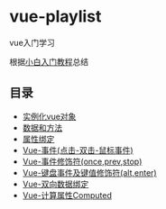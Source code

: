 # vue-playlist
vue入门学习

根据[小白入门教程](http://study.163.com/course/courseMain.htm?courseId=1004711010)总结

## 目录
- [实例化vue对象](https://github.com/F-Christina/vue-playlist/tree/master/%E5%AE%9E%E4%BE%8B%E5%8C%96vue%E5%AF%B9%E8%B1%A1)
- [数据和方法](https://github.com/F-Christina/vue-playlist/tree/master/%E6%95%B0%E6%8D%AE%E5%92%8C%E6%96%B9%E6%B3%95)
- [属性绑定](https://github.com/F-Christina/vue-playlist/tree/master/%E5%B1%9E%E6%80%A7%E7%BB%91%E5%AE%9A)
- [Vue-事件(点击-双击-鼠标事件)](https://github.com/F-Christina/vue-playlist/tree/master/Vue-%E4%BA%8B%E4%BB%B6(%E7%82%B9%E5%87%BB-%E5%8F%8C%E5%87%BB-%E9%BC%A0%E6%A0%87%E4%BA%8B%E4%BB%B6))
- [Vue-事件修饰符(once,prev,stop)](https://github.com/F-Christina/vue-playlist/tree/master/Vue-%E4%BA%8B%E4%BB%B6%E4%BF%AE%E9%A5%B0%E7%AC%A6(once%2Cprev%2Cstop))
- [Vue-键盘事件及键值修饰符(alt,enter)](https://github.com/F-Christina/vue-playlist/tree/master/Vue-%E9%94%AE%E7%9B%98%E4%BA%8B%E4%BB%B6%E5%8F%8A%E9%94%AE%E5%80%BC%E4%BF%AE%E9%A5%B0%E7%AC%A6(alt%2Center))
- [Vue-双向数据绑定](https://github.com/F-Christina/vue-playlist/tree/master/Vue-%E5%8F%8C%E5%90%91%E6%95%B0%E6%8D%AE%E7%BB%91%E5%AE%9A)
- [Vue-计算属性Computed](https://github.com/F-Christina/vue-playlist/tree/master/Vue-%E8%AE%A1%E7%AE%97%E5%B1%9E%E6%80%A7Computed)
